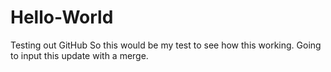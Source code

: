 # Hello-World
Testing out GitHub
So this would be my test to see how this working. Going to input this update with a merge.
